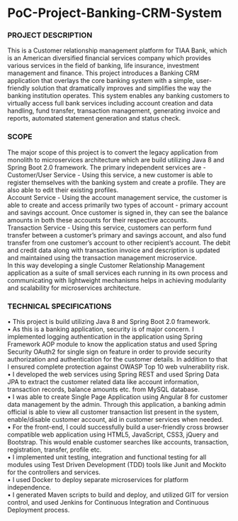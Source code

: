 # PoC-Project-Banking-CRM-System

### PROJECT DESCRIPTION</br>
This is a Customer relationship management platform for TIAA Bank, which is an American diversified financial services company which provides various services in the field of banking, life insurance, investment management and finance. This project introduces a Banking CRM application that overlays the core banking system with a simple, user-friendly solution that dramatically improves and simplifies the way the banking institution operates. This system enables any banking customers to virtually access full bank services including account creation and data handling, fund transfer, transaction management, generating invoice and reports, automated statement generation and status check.

### SCOPE</br>
The major scope of this project is to convert the legacy application from monolith to microservices architecture which are build utilizing Java 8 and Spring Boot 2.0 framework. The primary independent services are -  </br>
Customer/User Service - Using this service, a new customer is able to register themselves with the banking system and create a profile. They are also able to edit their existing profiles.</br>
Account Service - Using the account management service, the customer is able to create and access primarily two types of account - primary account and savings account. Once customer is signed in, they can see the balance amounts in both these accounts for their respective accounts.</br>
Transaction Service - Using this service, customers can perform fund transfer between a customer’s primary and savings account, and also fund transfer from one customer’s account to other recipient’s account. The debit and credit data along with transaction invoice and description is updated and maintained using the transaction management microservice.</br>
In this way developing a single Customer Relationship Management application as a suite of small services each running in its own process and communicating with lightweight mechanisms helps in achieving modularity and scalability for microservices architecture. </br>

### TECHNICAL SPECIFICATIONS</br>
• This project is build utilizing Java 8 and Spring Boot 2.0 framework. </br>
• As this is a banking application, security is of major concern. I implemented logging authentication in the application using Spring Framework AOP module to know the application status and used Spring Security OAuth2 for single sign on feature in order to provide security authorization and authentication for the customer details. In addition to that I ensured complete protection against OWASP Top 10 web vulnerability risk. </br>
• I developed the web services using Spring REST and used Spring Data JPA to extract the customer related data like account information, transaction records, balance amounts etc. from MySQL database. </br>
• I was able to create Single Page Application using Angular 8 for customer data management by the admin. Through this application, a banking admin official is able to view all customer transaction list present in the system, enable/disable customer account, aid in customer services when needed. </br>
• For the front-end, I could successfully build a user-friendly cross browser compatible web application using HTML5, JavaScript, CSS3, jQuery and Bootstrap. This would enable customer searches like accounts, transaction, registration, transfer, profile etc. </br>
• I implemented unit testing, integration and functional testing for all modules using Test Driven Development (TDD) tools like Junit and Mockito for the controllers and services. </br>
• I used Docker to deploy separate microservices for platform independence. </br>
• I generated Maven scripts to build and deploy, and utilized GIT for version control, and used Jenkins for Continuous Integration and Continuous Deployment process.
